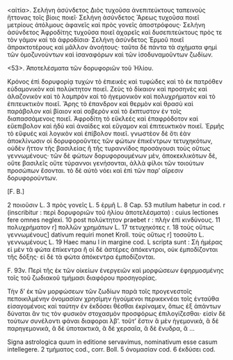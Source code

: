 <αἰτία>. Σελήνη ἀσύνδετος Διὸς τυχοῦσα ἀνεπιτεύκτους ταπεινοὺς ἥττονας τοῖς βίοις ποιεῖ· Σελήνη ἀσύνδετος Ἄρεως τυχοῦσα ποιεῖ μετρίους ἀτόλμους ἀφανεῖς καὶ πρὸς γονεῖς ἀποστρόφους· Σελήνη ἀσύνδετος Ἀφροδίτης τυχοῦσα ποιεῖ ἀχαρεῖς καὶ δυσεπιτεύκτους πρὸς τε τὸν γάμον καὶ τὰ ἀφροδίσια· Σελήνη ἀσύνδετος Ἑρμοῦ ποιεῖ ἄπρακτοτέρους καὶ μᾶλλον ἀνοήτους· ταῦτα δὲ πάντα τὰ σχήματα φημὶ τῶν ὁμοζυνούντων καὶ ἰσαναφόρων καὶ τῶν ἰσοδυναμοῦντων ζωδίων.

<53>. Ἀποτελέσματα τῶν δορυφοριῶν τοῦ Ἡλίου.

Κρόνος ἐπὶ δορυφορίᾳ τυχὼν τὸ ἐπιεικὲς καὶ τυφώδες καὶ τὸ ἐκ πατρόθεν εὐδαμονικὸν καὶ πολύκτητον ποιεῖ. Ζεὺς τὸ δίκαιον καὶ προσηνὲς καὶ ἀλαζονικὸν καὶ τὸ λαμπρὸν καὶ τὸ ἡγεμονικὸν καὶ πολυχρήματον καὶ τὸ ἐπιτευκτικὸν ποιεῖ. Ἄρης τὸ ἐπανδρον καὶ θερμὸν καὶ θρασὺ καὶ παράβολον καὶ βίαιον καὶ σοβερὸν καὶ τὸ ἔκπτυστον ἐν τοῖς διαπασσάμενοις ποιεῖ. Ἀφροδίτη τὸ εὔκλεές καὶ ἐπαφρόδοτον καὶ εὔεπιβολον καὶ ἡδύ καὶ ἀναίδες καὶ εὔγαμον καὶ ἐπιτευκτικὸν ποιεῖ. Ἑρμῆς τὸ εὔφυές καὶ λογικὸν καὶ ἐπίβολον ποιεῖ. γνωστὲον δὲ ὅτι ἐὰν ἀποκλίνωσιν οἱ δορυφοροῦντες τῶν φώτων ἐπικέντρων τετυχηκότων, οὐδὲν ἥττον τῆς βασιλείας ἢ τῆς τυραννίδος προσάγουσι τοὺς οὕτως γεννωμένους· τῶν δὲ φώτων δορυφορουμένων μὲν, ἀποκεκλικὸτων δὲ, οὔτε βασιλεῖς οὔτε τύραννοι γενήσονται, ἀλλὰ φίλοι τῶν τοιούτων προσώπων ἔσονται. τὸ δὲ αὐτὸ νόει καὶ ἐπὶ τῶν παρ’ αἵρεσιν δορυφορούντων.

[F. B.]

2 ποιοῦσιν L.  3 πρὸς γονεῖς L.  5 ἑρμῆ L.   8 Cap. 53 mutilum habetur in cod. r (inscribitur : περὶ δορυφοριῶν τοῦ ἡλίου ἀποτελέσματα) : cuius lectiones fere omnes neglexi.  10 post πολύκτητον praebet r : πλὴν ἐπὶ κινδύνους.  11 πολυχρήματον r] πολλῶν χρημάτων L.  17 τετυχηκότες r.  18 τοὺς οὕτως γεννωμένους] dativum requiri monet Kroll. τοὺς οὕτως r] τοσοῦτο L. γεννωμένους L.  19 Haec manu l in margine cod. L scripta sunt : Σὴ ἡμέρας εἰ μὲν τὰ φώτα ἐπίκεντρα ἢ οἱ δὲ ἀστέρες ἀπόκεντροι, οὐκ ἐμποδίζονται τῆς δόξης· εἰ δὲ τὰ φώτα ἀπόκεντρα ἐμποδίζονται.

F. 93v. Περὶ τῆς ἐκ τῶν οἰκείων ἐνεργειῶν καὶ μορφώσεων ἐφηρμοσμένης τοῖς τοῦ ζωδιακοῦ τμήμασι διαφόρου προσηγορίας.

Τὴν δ’ ἐκ τῶν μορφώσεων τῶν ζωδίων παρὰ τοῖς προγενεστοῖς πεποικιλμένην ὀνομασίαν χρησίμην ἡγούμενοι περικεκνέαι τοῖς ἐνταῦθα εἰσαγομένοις καὶ ταύτην ἐν ἐκδόσει θέσθαι ἐκρίναμεν, ὅπως ἐξ ἁπάντων δύναται ἂν τις τὸν φυσικὸν στοχασμὸν προσφόρως ἐπιλογίζεσθαι· εἰσὶν δὲ τούτων συνέλοντι φάναι διαφοραι λβ’. τοῦτ’ ἔστιν ἃ μὲν ἡγεμονικά, ἃ δὲ παρηγεμονικά, ἃ δὲ ὑποτακτικά, ἃ δὲ χερσαῖα, ἃ δὲ ἔνυδρα, ἃ ...

Signa astrologica quum in editione servavimus, nominativum esse casum intellegere. 2 τμήματος cod., corr. Boll. 5 ὀνομασίαν cod. 6 ἐκδύσει cod.